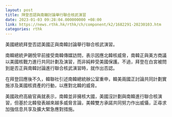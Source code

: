 ```yaml
---
layout: post
title: 拜登否認與南韓討論舉行聯合核武演習
date: 2023-01-03 09:28:04.000000000 +08:00
link: https://news.rthk.hk/rthk/ch/component/k2/1682291-20230103.htm
categories: rthk
---
```


美國總統拜登否認美國正與南韓討論舉行聯合核武演習。

南韓總統尹錫悅早前接受南韓傳媒訪問，表示因應北韓核威脅，南韓正與美方商議以美國核戰力進行共同計劃及演習，而非純粹受美國保護。不過，拜登在白宮被問到是否正與南韓討論進行聯合核武演習時，就作出否認。

在拜登回應後不久，韓聯社引述南韓總統辦公室重申，韓美兩國正討論共同計劃實施涉及美國核資產的行動，以應對北韓的威脅。

美國政府高級官員就表示，南韓並非擁核大國，美國沒計劃與南韓進行聯合核演習，但基於北韓發表越來越多威脅言論，美韓雙方承諾共同努力作出威懾，正尋求加強信息共享及擴大緊急應對措施。

